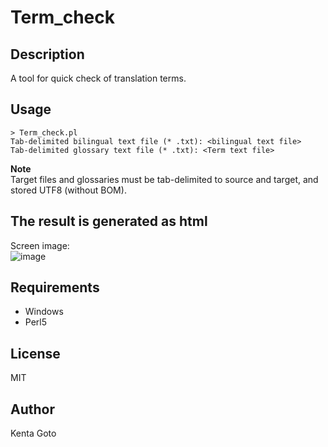 # Term_check 

## Description  
A tool for quick check of translation terms.  

## Usage  
```
> Term_check.pl
Tab-delimited bilingual text file (* .txt): <bilingual text file>
Tab-delimited glossary text file (* .txt): <Term text file>
```  

**Note**  
Target files and glossaries must be tab-delimited to source and target, and stored UTF8 (without BOM).

## The result is generated as html  
Screen image:  
![image](https://user-images.githubusercontent.com/10069642/76592068-84912c00-6535-11ea-9055-ccb70f311d40.png)

## Requirements  
- Windows  
- Perl5

## License
MIT

## Author  
Kenta Goto
